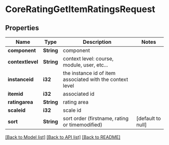 # CoreRatingGetItemRatingsRequest

## Properties

Name | Type | Description | Notes
------------ | ------------- | ------------- | -------------
**component** | **String** | component | 
**contextlevel** | **String** | context level: course, module, user, etc... | 
**instanceid** | **i32** | the instance id of item associated with the context level | 
**itemid** | **i32** | associated id | 
**ratingarea** | **String** | rating area | 
**scaleid** | **i32** | scale id | 
**sort** | **String** | sort order (firstname, rating or timemodified) | [default to null]

[[Back to Model list]](../README.md#documentation-for-models) [[Back to API list]](../README.md#documentation-for-api-endpoints) [[Back to README]](../README.md)


